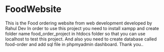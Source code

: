 # FoodWebsite
This is the Food ordering website from web development developed by Rahul Dev
In order to use this project you need to install xampp and create folder name food_order_project in htdocs folder so that you can use localhost to test this project.
And also you need to create database called food-order and add sql file in phpmyadmin dashboard.
Thank you..
